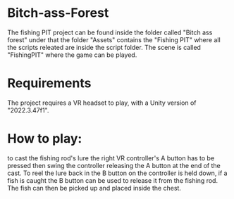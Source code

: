 # Bitch-ass-Forest
The fishing PIT project can be found inside the folder called "Bitch ass forest" under that the folder "Assets" contains the "Fishing PIT" where all the scripts releated are inside the script folder. The scene is called "FishingPIT" where the game can be played.
# Requirements
The project requires a VR headset to play, with a Unity version of "2022.3.47f1".

# How to play:
to cast the fishing rod's lure the right VR controller's A button has to be pressed then swing the controller releasing the A button at the end of the cast. To reel the lure back in the B button on the controller is held down, if a fish is caught the B button can be used to release it from the fishing rod. The fish can then be picked up and placed inside the chest. 

